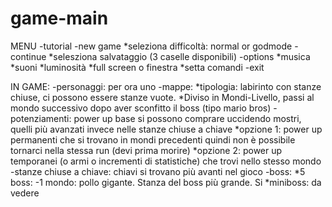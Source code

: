 # game-main
MENU
-tutorial
-new game
  *seleziona difficoltà: normal or godmode
-continue
  *selesziona salvataggio (3 caselle disponibili)
-options
  *musica
  *suoni
  *luminosità
  *full screen o finestra
  *setta comandi
-exit

IN GAME:
-personaggi: per ora uno
-mappe: 
  *tipologia: labirinto con stanze chiuse, ci possono essere stanze vuote. 
  *Diviso in Mondi-Livello, passi al mondo successivo dopo aver sconfitto il boss (tipo mario bros) 
-potenziamenti: power up base si possono comprare uccidendo mostri, quelli più avanzati invece nelle stanze chiuse a chiave
  *opzione 1: power up permanenti che si trovano in mondi precedenti quindi non è possibile tornarci nella stessa run (devi prima morire)
  *opzione 2: power up temporanei (o armi o incrementi di statistiche) che trovi nello stesso mondo
-stanze chiuse a chiave: chiavi si trovano più avanti nel gioco
-boss:
  *5 boss:
    -1 mondo: pollo gigante. Stanza del boss più grande. Si 
  *miniboss: da vedere
  
